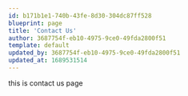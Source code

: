 ```yaml
---
id: b171b1e1-740b-43fe-8d30-304dc87ff528
blueprint: page
title: 'Contact Us'
author: 3687754f-eb10-4975-9ce0-49fda2800f51
template: default
updated_by: 3687754f-eb10-4975-9ce0-49fda2800f51
updated_at: 1689531514
---
```

this is contact us page